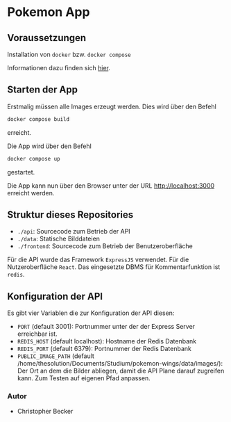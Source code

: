 # Pokemon App

## Voraussetzungen

Installation von `docker` bzw. `docker compose`

Informationen dazu finden sich [hier](https://docs.docker.com/engine/install/).

## Starten der App

Erstmalig müssen alle Images erzeugt werden. Dies wird über den Befehl

```bash
docker compose build
```
erreicht.

Die App wird über den Befehl

```bash
docker compose up
```
gestartet.

Die App kann nun über den Browser unter der URL [http://localhost:3000](http://localhost:3000) erreicht werden.

## Struktur dieses Repositories

- `./api`: Sourcecode zum Betrieb der API
- `./data`: Statische Bilddateien
- `./frontend`: Sourcecode zum Betrieb der Benutzeroberfläche

Für die API wurde das Framework `ExpressJS` verwendet. Für die Nutzeroberfläche `React`. Das eingesetzte DBMS für Kommentarfunktion ist `redis`.

## Konfiguration der API

Es gibt vier Variablen die zur Konfiguration der API diesen:
- `PORT` (default 3001): Portnummer unter der der Express Server erreichbar ist.
- `REDIS_HOST` (default localhost): Hostname der Redis Datenbank
- `REDIS_PORT` (default 6379): Portnummer der Redis Datenbank
- `PUBLIC_IMAGE_PATH` (default /home/thesolution/Documents/Studium/pokemon-wings/data/images/): Der Ort an dem die Bilder abliegen, damit die API Plane darauf zugreifen kann. Zum Testen auf eigenen Pfad anpassen.

### Autor

* Christopher Becker